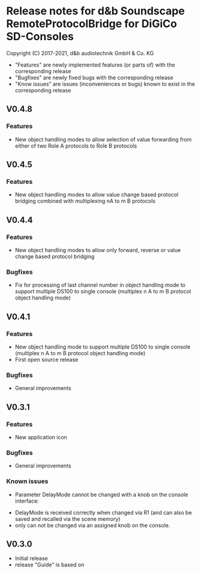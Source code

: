 # Release notes for d&b Soundscape RemoteProtocolBridge for DiGiCo SD-Consoles

Copyright (C) 2017-2021, d&b audiotechnik GmbH & Co. KG

* "Features" are newly implemented features (or parts of) with the corresponding release
* "Bugfixes" are newly fixed bugs with the corresponding release
* "Know issues" are issues (inconveniences or bugs) known to exist in the corresponding release

## V0.4.8

### Features

* New object handling modes to allow selection of value forwarding from either of two Role A protocols to Role B protocols

## V0.4.5

### Features

* New object handling modes to allow value change based protocol bridging combined with multiplexing nA to m B protocols

## V0.4.4

### Features

* New object handling modes to allow only forward, reverse or value change based protocol bridging

### Bugfixes

* Fix for processing of last channel number in object handling mode to support multiple DS100 to single console (multiplex n A to m B protocol object handling mode)

## V0.4.1

### Features

* New object handling mode to support multiple DS100 to single console (multiplex n A to m B protocol object handling mode)
* First open source release

### Bugfixes

* General improvements

## V0.3.1

### Features

* New application icon 


### Bugfixes

* General improvements


### Known issues

* Parameter DelayMode cannot be changed with a knob on the console interface: 
- DelayMode is received correctly when changed via R1 (and can also be saved and recalled via the scene memory) 
- only can not be changed via an assigned knob on the console. 


## V0.3.0

* Initial release
* release "Guide" is based on
